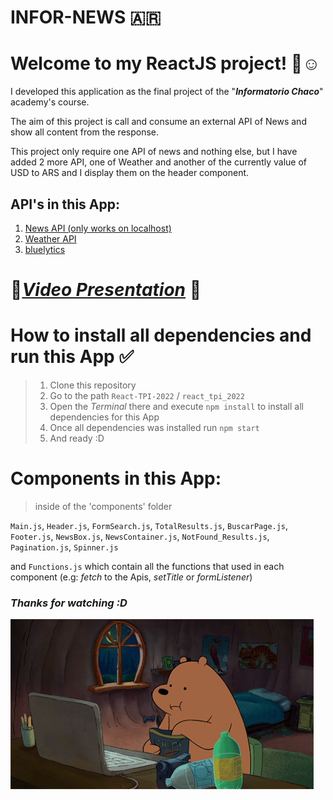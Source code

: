 # INFOR-NEWS :argentina:

# Welcome to my ReactJS project! :wave::relaxed:

I developed this application as the final project of the "***Informatorio Chaco***" academy's course.


The aim of this project is call and consume an external API of News and show all content from the response.


This project only require one API of news and nothing else, but I have added 2 more API, one of Weather and another of the currently value of USD to ARS and I display them on the header component.


## API's in this App:

1. [News API (only works on localhost)](https://newsapi.org/)
2. [Weather API](https://www.weatherapi.com/)
3. [bluelytics](https://bluelytics.com.ar/#!/api)

# :red_circle:_[Video Presentation](https://youtu.be/RDEJdB61sxs)_ :moyai:


# How to install all dependencies and run this App :white_check_mark:

> 1. Clone this repository
> 2. Go to the path `React-TPI-2022` / `react_tpi_2022`
> 3. Open the _Terminal_ there and execute `npm install` to install all dependencies for this App
> 4. Once all dependencies was installed run `npm start`
> 5. And ready :D


# Components in this App:

> inside of the 'components' folder


`Main.js`, `Header.js`, `FormSearch.js`, `TotalResults.js`, `BuscarPage.js`, `Footer.js`, `NewsBox.js`, `NewsContainer.js`, `NotFound_Results.js`, `Pagination.js`, `Spinner.js`

and `Functions.js` which contain all the functions that used in each component (e.g: _fetch_ to the Apis, _setTitle_ or _formListener_)




### _Thanks for watching :D_


<img src="https://github.com/darsaveli/Mariam/blob/main/1479814528_webarebears.gif" width="485px" align="center">